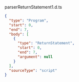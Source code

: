 parserReturnStatement1.d.ts
```json
{
  "type": "Program",
  "start": 0,
  "end": 7,
  "body": [
    {
      "type": "ReturnStatement",
      "start": 0,
      "end": 7,
      "argument": null
    }
  ],
  "sourceType": "script"
}
```
